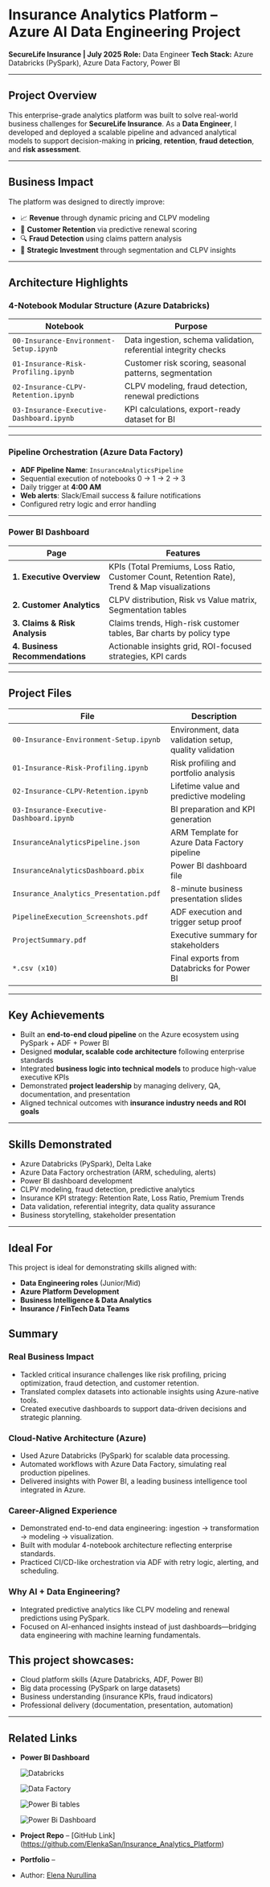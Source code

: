 # Insurance Analytics Platform – Azure AI Data Engineering Project

**SecureLife Insurance | July 2025**
**Role:** Data Engineer
**Tech Stack:** Azure Databricks (PySpark), Azure Data Factory, Power BI

---

## Project Overview

This enterprise-grade analytics platform was built to solve real-world business challenges for **SecureLife Insurance**. As a **Data Engineer**, I developed and deployed a scalable pipeline and advanced analytical models to support decision-making in **pricing**, **retention**, **fraud detection**, and **risk assessment**.

---

## Business Impact

The platform was designed to directly improve:

* 📈 **Revenue** through dynamic pricing and CLPV modeling
* 🤝 **Customer Retention** via predictive renewal scoring
* 🔍 **Fraud Detection** using claims pattern analysis
* 🎯 **Strategic Investment** through segmentation and CLPV insights

---

## Architecture Highlights

### 4-Notebook Modular Structure (Azure Databricks)

| Notebook                                 | Purpose                                                         |
| ---------------------------------------- | --------------------------------------------------------------- |
| `00-Insurance-Environment-Setup.ipynb`   | Data ingestion, schema validation, referential integrity checks |
| `01-Insurance-Risk-Profiling.ipynb`      | Customer risk scoring, seasonal patterns, segmentation          |
| `02-Insurance-CLPV-Retention.ipynb`      | CLPV modeling, fraud detection, renewal predictions             |
| `03-Insurance-Executive-Dashboard.ipynb` | KPI calculations, export-ready dataset for BI                   |

---

### Pipeline Orchestration (Azure Data Factory)

* **ADF Pipeline Name**: `InsuranceAnalyticsPipeline`
* Sequential execution of notebooks 0 → 1 → 2 → 3
* Daily trigger at **4:00 AM**
* **Web alerts**: Slack/Email success & failure notifications
* Configured retry logic and error handling

---

### Power BI Dashboard

| Page                            | Features                                                                                      |
| ------------------------------- | --------------------------------------------------------------------------------------------- |
| **1. Executive Overview**       | KPIs (Total Premiums, Loss Ratio, Customer Count, Retention Rate), Trend & Map visualizations |
| **2. Customer Analytics**       | CLPV distribution, Risk vs Value matrix, Segmentation tables                                  |
| **3. Claims & Risk Analysis**   | Claims trends, High-risk customer tables, Bar charts by policy type                           |
| **4. Business Recommendations** | Actionable insights grid, ROI-focused strategies, KPI cards                                   |

---

## Project Files

| File                                     | Description                                             |
| ---------------------------------------- | ------------------------------------------------------- |
| `00-Insurance-Environment-Setup.ipynb`   | Environment, data validation setup, quality validation  |
| `01-Insurance-Risk-Profiling.ipynb`      | Risk profiling and portfolio analysis                   |
| `02-Insurance-CLPV-Retention.ipynb`      | Lifetime value and predictive modeling                  |
| `03-Insurance-Executive-Dashboard.ipynb` | BI preparation and KPI generation                       |
| `InsuranceAnalyticsPipeline.json`        | ARM Template for Azure Data Factory pipeline            |
| `InsuranceAnalyticsDashboard.pbix`       | Power BI dashboard file                                 |
| `Insurance_Analytics_Presentation.pdf`   | 8-minute business presentation slides                   |
| `PipelineExecution_Screenshots.pdf`      | ADF execution and trigger setup proof                   |
| `ProjectSummary.pdf`                     | Executive summary for stakeholders                      |
| `*.csv (x10)`                            | Final exports from Databricks for Power BI              |

---

## Key Achievements

* Built an **end-to-end cloud pipeline** on the Azure ecosystem using PySpark + ADF + Power BI
* Designed **modular, scalable code architecture** following enterprise standards
* Integrated **business logic into technical models** to produce high-value executive KPIs
* Demonstrated **project leadership** by managing delivery, QA, documentation, and presentation
* Aligned technical outcomes with **insurance industry needs and ROI goals**

---

## Skills Demonstrated

* Azure Databricks (PySpark), Delta Lake
* Azure Data Factory orchestration (ARM, scheduling, alerts)
* Power BI dashboard development
* CLPV modeling, fraud detection, predictive analytics
* Insurance KPI strategy: Retention Rate, Loss Ratio, Premium Trends
* Data validation, referential integrity, data quality assurance
* Business storytelling, stakeholder presentation

---

## Ideal For

This project is ideal for demonstrating skills aligned with:

* **Data Engineering roles** (Junior/Mid)
* **Azure Platform Development**
* **Business Intelligence & Data Analytics**
* **Insurance / FinTech Data Teams**

## Summary

### Real Business Impact

  - Tackled critical insurance challenges like risk profiling, pricing optimization, fraud detection, and customer retention.
  - Translated complex datasets into actionable insights using Azure-native tools.
  - Created executive dashboards to support data-driven decisions and strategic planning.

### Cloud-Native Architecture (Azure)
  
  - Used Azure Databricks (PySpark) for scalable data processing.
  - Automated workflows with Azure Data Factory, simulating real production pipelines.
  - Delivered insights with Power BI, a leading business intelligence tool integrated in Azure.

### Career-Aligned Experience

  - Demonstrated end-to-end data engineering: ingestion → transformation → modeling → visualization.
  - Built with modular 4-notebook architecture reflecting enterprise standards.
  - Practiced CI/CD-like orchestration via ADF with retry logic, alerting, and scheduling.

### Why AI + Data Engineering?

  - Integrated predictive analytics like CLPV modeling and renewal predictions using PySpark.
  - Focused on AI-enhanced insights instead of just dashboards—bridging data engineering with machine learning fundamentals.

## This project showcases:

  - Cloud platform skills (Azure Databricks, ADF, Power BI)
  - Big data processing (PySpark on large datasets)
  - Business understanding (insurance KPIs, fraud indicators)
  - Professional delivery (documentation, presentation, automation)

---

## Related Links

* **Power BI Dashboard**
  
  ![Databricks](03-Insurance-Executive-Dashboard-complete.png)

  ![Data Factory](<DataFactory Web Activity complete.png>)

  ![Power Bi tables](<PowerBi added 5 more tables from 5 exports csv + date table.png>)

  ![Power Bi Dashboard](<img width="2000" height="1106" alt=" PowerBi Page 3 Claims and Risk Analysis" src="https://github.com/user-attachments/assets/97b0ce86-6153-4dc2-aac9-1ce5510f6f02" />)

* **Project Repo** – \[GitHub Link](https://github.com/ElenkaSan/Insurance_Analytics_Platform)
* **Portfolio** – []()
* Author: [Elena Nurullina](https://github.com/ElenkaSan)
